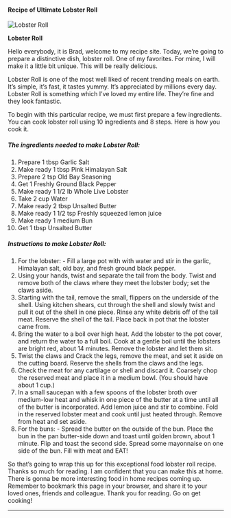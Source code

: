             

#### Recipe of Ultimate Lobster Roll

![Lobster Roll](https://img-global.cpcdn.com/recipes/5449779048349696/751x532cq70/lobster-roll-recipe-main-photo.jpg)

**Lobster Roll**

Hello everybody, it is Brad, welcome to my recipe site. Today, we’re going to prepare a distinctive dish, lobster roll. One of my favorites. For mine, I will make it a little bit unique. This will be really delicious.

Lobster Roll is one of the most well liked of recent trending meals on earth. It’s simple, it’s fast, it tastes yummy. It’s appreciated by millions every day. Lobster Roll is something which I’ve loved my entire life. They’re fine and they look fantastic.

To begin with this particular recipe, we must first prepare a few ingredients. You can cook lobster roll using 10 ingredients and 8 steps. Here is how you cook it.

##### The ingredients needed to make Lobster Roll:

1.  Prepare 1 tbsp Garlic Salt
2.  Make ready 1 tbsp Pink Himalayan Salt
3.  Prepare 2 tsp Old Bay Seasoning
4.  Get 1 Freshly Ground Black Pepper
5.  Make ready 1 1/2 lb Whole Live Lobster
6.  Take 2 cup Water
7.  Make ready 2 tbsp Unsalted Butter
8.  Make ready 1 1/2 tsp Freshly squeezed lemon juice
9.  Make ready 1 medium Bun
10.  Get 1 tbsp Unsalted Butter

##### Instructions to make Lobster Roll:

1.  For the lobster: - Fill a large pot with with water and stir in the garlic, Himalayan salt, old bay, and fresh ground black pepper.
2.  Using your hands, twist and separate the tail from the body. Twist and remove both of the claws where they meet the lobster body; set the claws aside.
3.  Starting with the tail, remove the small, flippers on the underside of the shell. Using kitchen shears, cut through the shell and slowly twist and pull it out of the shell in one piece. Rinse any white debris off of the tail meat. Reserve the shell of the tail. Place back in pot that the lobster came from.
4.  Bring the water to a boil over high heat. Add the lobster to the pot cover, and return the water to a full boil. Cook at a gentle boil until the lobsters are bright red, about 14 minutes. Remove the lobster and let them sit.
5.  Twist the claws and Crack the legs, remove the meat, and set it aside on the cutting board. Reserve the shells from the claws and the legs.
6.  Check the meat for any cartilage or shell and discard it. Coarsely chop the reserved meat and place it in a medium bowl. (You should have about 1 cup.)
7.  In a small saucepan with a few spoons of the lobster broth over medium-low heat and whisk in one piece of the butter at a time until all of the butter is incorporated. Add lemon juice and stir to combine. Fold in the reserved lobster meat and cook until just heated through. Remove from heat and set aside.
8.  For the buns: - Spread the butter on the outside of the bun. Place the bun in the pan butter-side down and toast until golden brown, about 1 minute. Flip and toast the second side. Spread some mayonnaise on one side of the bun. Fill with meat and EAT!

So that’s going to wrap this up for this exceptional food lobster roll recipe. Thanks so much for reading. I am confident that you can make this at home. There is gonna be more interesting food in home recipes coming up. Remember to bookmark this page in your browser, and share it to your loved ones, friends and colleague. Thank you for reading. Go on get cooking!

* * *
